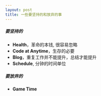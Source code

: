 ```yaml
---
layout: post
title: 一些要坚持的和放弃的事
---
```


##### 要坚持的
* **Health**，革命的本钱, 很容易忽略
* **Code at Anytime**，生存的必要
* **Blog**，重复工作并不能提升，总结才能提升
* **Schedule**, 分钟的时间单位

##### 要放弃的
* **Game Time**
